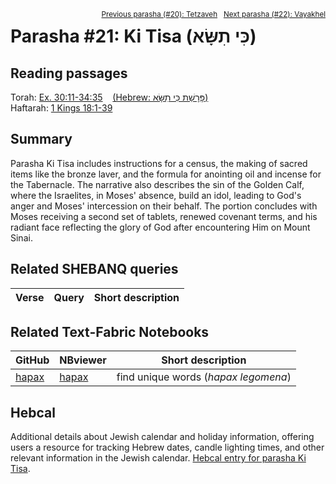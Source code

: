 <span style="float: right;"><sup><a href="../20%20-%20Tetzaveh">Previous parasha (#20): Tetzaveh</a> &nbsp;&nbsp;<a href="../22%20-%20Vayakhel">Next parasha (#22): Vayakhel</a></sup></span>

# Parasha #21: Ki Tisa (כִּי תִשָּׂא)

## Reading passages

Torah: <a href="https://www.stepbible.org/?q=version=NASB2020|reference=Ex.34:35-34:35&options=HNVUG" target="_blank">Ex. 30:11-34:35</a> &nbsp;&nbsp; <a href="https://tikkun.io/#/p/tetzaveh" target="_blank">(Hebrew: פָּרָשַׁת כִּי תִשָּׂא)</a><br>
Haftarah: 
<a href="https://www.stepbible.org/?q=version=NASB2020|reference=1Kgs.18:1-39&options=HNVUG" target="_blank">1 Kings 18:1-39</a>

## Summary

Parasha Ki Tisa includes instructions for a census, the making of sacred items like the bronze laver, and the formula for anointing oil and incense for the Tabernacle. The narrative also describes the sin of the Golden Calf, where the Israelites, in Moses' absence, build an idol, leading to God's anger and Moses' intercession on their behalf. The portion concludes with Moses receiving a second set of tablets, renewed covenant terms, and his radiant face reflecting the glory of God after encountering Him on Mount Sinai.

## Related SHEBANQ queries

Verse | Query | Short description
--- | --- | --- 


## Related Text-Fabric Notebooks

GitHub | NBviewer | Short description
---|---|---
[hapax](hapax.ipynb) | <a href="https://nbviewer.org/github/tonyjurg/Parashot/blob/main/WeeklyParasha/21%20-%20Ki%20Tisa/hapax.ipynb" target="_blank">hapax</a> | find unique words (*hapax legomena*)

## Hebcal

Additional details about Jewish calendar and holiday information, offering users a resource for tracking Hebrew dates, candle lighting times, and other relevant information in the Jewish calendar. <a href="https://www.hebcal.com/sedrot/ki-tisa" target="_blank">Hebcal entry for parasha Ki Tisa</a>.
